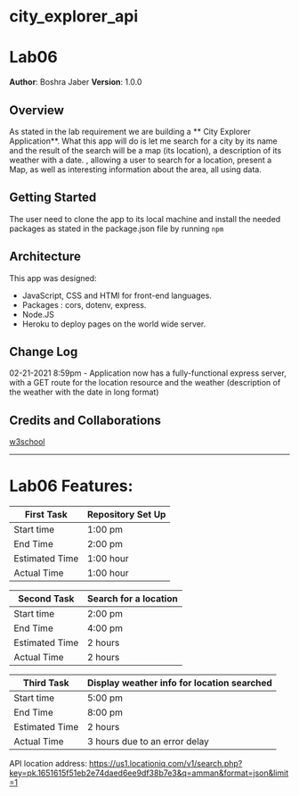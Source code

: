 # city_explorer_api
# Lab06

**Author**: Boshra Jaber
**Version**: 1.0.0 

## Overview
As stated in the lab requirement we are building a ** City Explorer Application**. What this app will do is let me search for a city by its name and the result of the search will be a map (its location), a description of its weather with a date.
, allowing a user to search for a location, present a Map, as well as interesting information about the area, all using data.

## Getting Started

The user need to clone the app to its local machine and install the needed packages as stated in the package.json file by running `npm`


## Architecture
This app was designed: 
* JavaScript, CSS and HTMl for front-end languages.
* Packages : cors, dotenv, express.
* Node.JS
* Heroku to deploy pages on the world wide server.


## Change Log
02-21-2021 8:59pm - Application now has a fully-functional express server, with a GET route for the location resource and the weather (description of the weather with the date in long format)


## Credits and Collaborations
[w3school](https://www.w3schools.com/jsref/tryit.asp?filename=tryjsref_todatestrin)

----------------
# Lab06 Features: 


| First Task  |     Repository Set Up         |
|---------|----------------------------------|
|Start time | 1:00 pm |
| End Time | 2:00 pm |
|Estimated Time | 1:00 hour |
| Actual Time | 1:00 hour |


| Second Task  |     Search for a location        |
|---------|----------------------------------|
|Start time |2:00 pm |
| End Time | 4:00 pm |
|Estimated Time | 2 hours |
| Actual Time |2 hours |


| Third Task  |    Display weather info for location searched        |
|---------|----------------------------------|
|Start time | 5:00 pm |
| End Time |8:00 pm |
|Estimated Time | 2 hours |
| Actual Time | 3 hours due to an error delay |


API location address: https://us1.locationiq.com/v1/search.php?key=pk.1651615f51eb2e74daed6ee9df38b7e3&q=amman&format=json&limit=1 